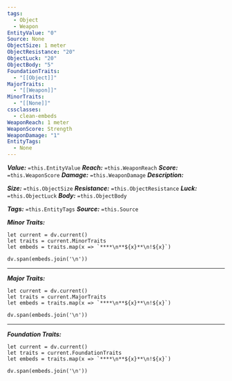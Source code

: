 ```yaml
---
tags:
  - Object
  - Weapon
EntityValue: "0"
Source: None
ObjectSize: 1 meter
ObjectResistance: "20"
ObjectLuck: "20"
ObjectBody: "5"
FoundationTraits:
  - "[[Object]]"
MajorTraits:
  - "[[Weapon]]"
MinorTraits:
  - "[[None]]"
cssclasses:
  - clean-embeds
WeaponReach: 1 meter
WeaponScore: Strength
WeaponDamage: "1"
EntityTags:
  - None
---
```

***Value:*** `=this.EntityValue`
***Reach:*** `=this.WeaponReach`
***Score:*** `=this.WeaponScore`
***Damage:*** `=this.WeaponDamage`
***Description:***



***Size:*** `=this.ObjectSize`
***Resistance:*** `=this.ObjectResistance`
***Luck:*** `=this.ObjectLuck`
***Body:*** `=this.ObjectBody`

***Tags:*** `=this.EntityTags`
***Source:*** `=this.Source`

***Minor Traits:***
```dataviewjs
let current = dv.current()
let traits = current.MinorTraits
let embeds = traits.map(x => `****\n**${x}**\n!${x}`)

dv.span(embeds.join('\n'))
```
****

***Major Traits:***
```dataviewjs
let current = dv.current()
let traits = current.MajorTraits
let embeds = traits.map(x => `****\n**${x}**\n!${x}`)

dv.span(embeds.join('\n'))
```
****

***Foundation Traits:***
```dataviewjs
let current = dv.current()
let traits = current.FoundationTraits
let embeds = traits.map(x => `****\n**${x}**\n!${x}`)

dv.span(embeds.join('\n'))
```